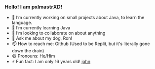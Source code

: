 ### Hello! I am pxlmastrXD!

- 🔭 I’m currently working on small projects about Java, to learn the language.
- 🌱 I’m currently learning Java
- 👯 I’m looking to collaborate on about anything
- 💬 Ask me about my dog, Ron!
- 📫 How to reach me: Github (Used to be Replit, but it's literally gone down the drain)
- 😄 Pronouns: He/Him
- ⚡ Fun fact: I am only 16 years old!
[john](https://github-readme-stats.vercel.app/api?username=pxlmastrxd&theme=vue-dark&show_icons=true&hide_border=true&count_private=true)

